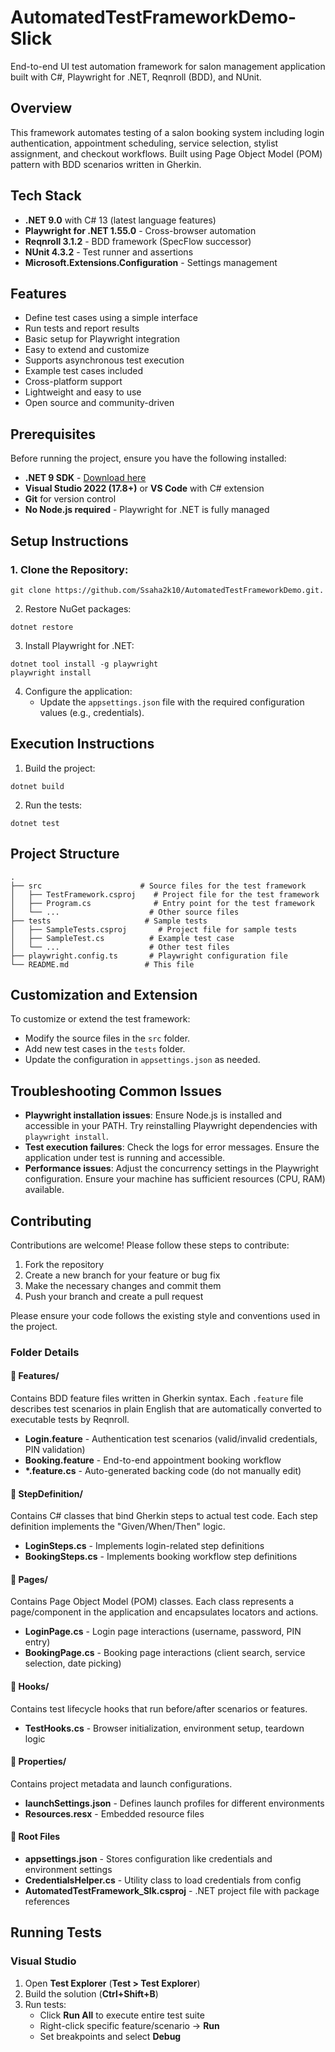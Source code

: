 # AutomatedTestFrameworkDemo-Slick

End-to-end UI test automation framework for salon management application built with C#, Playwright for .NET, Reqnroll (BDD), and NUnit.

## Overview

This framework automates testing of a salon booking system including login authentication, appointment scheduling, service selection, stylist assignment, and checkout workflows. Built using Page Object Model (POM) pattern with BDD scenarios written in Gherkin.

## Tech Stack

- **.NET 9.0** with C# 13 (latest language features)
- **Playwright for .NET 1.55.0** - Cross-browser automation
- **Reqnroll 3.1.2** - BDD framework (SpecFlow successor)
- **NUnit 4.3.2** - Test runner and assertions
- **Microsoft.Extensions.Configuration** - Settings management


## Features
- Define test cases using a simple interface
- Run tests and report results
- Basic setup for Playwright integration
- Easy to extend and customize
- Supports asynchronous test execution
- Example test cases included
- Cross-platform support
- Lightweight and easy to use
- Open source and community-driven
  

## Prerequisites

Before running the project, ensure you have the following installed:

- **.NET 9 SDK** - [Download here](https://dotnet.microsoft.com/download/dotnet/9.0)
- **Visual Studio 2022 (17.8+)** or **VS Code** with C# extension
- **Git** for version control
- **No Node.js required** - Playwright for .NET is fully managed

## Setup Instructions

### 1. Clone the Repository:
````````
git clone https://github.com/Ssaha2k10/AutomatedTestFrameworkDemo.git.
`````````
2. Restore NuGet packages:
````````
dotnet restore
````````
3. Install Playwright for .NET:
````````
dotnet tool install -g playwright
playwright install
````````

4. Configure the application:
   - Update the `appsettings.json` file with the required configuration values (e.g., credentials).

## Execution Instructions
1. Build the project:
````````
dotnet build
````````
2. Run the tests:
````````
dotnet test
````````

## Project Structure
````````
.
├── src                      # Source files for the test framework
│   ├── TestFramework.csproj    # Project file for the test framework
│   ├── Program.cs              # Entry point for the test framework
│   └── ...                    # Other source files
├── tests                     # Sample tests
│   ├── SampleTests.csproj       # Project file for sample tests
│   ├── SampleTest.cs          # Example test case
│   └── ...                    # Other test files
├── playwright.config.ts       # Playwright configuration file
└── README.md                 # This file
````````

## Customization and Extension
To customize or extend the test framework:
- Modify the source files in the `src` folder.
- Add new test cases in the `tests` folder.
- Update the configuration in `appsettings.json` as needed.

## Troubleshooting Common Issues
- **Playwright installation issues**: Ensure Node.js is installed and accessible in your PATH. Try reinstalling Playwright dependencies with `playwright install`.
- **Test execution failures**: Check the logs for error messages. Ensure the application under test is running and accessible.
- **Performance issues**: Adjust the concurrency settings in the Playwright configuration. Ensure your machine has sufficient resources (CPU, RAM) available.

## Contributing
Contributions are welcome! Please follow these steps to contribute:
1. Fork the repository
2. Create a new branch for your feature or bug fix
3. Make the necessary changes and commit them
4. Push your branch and create a pull request

Please ensure your code follows the existing style and conventions used in the project.

### Folder Details

#### 📁 **Features/**
Contains BDD feature files written in Gherkin syntax. Each `.feature` file describes test scenarios in plain English that are automatically converted to executable tests by Reqnroll.

- **Login.feature** - Authentication test scenarios (valid/invalid credentials, PIN validation)
- **Booking.feature** - End-to-end appointment booking workflow
- **\*.feature.cs** - Auto-generated backing code (do not manually edit)

#### 📁 **StepDefinition/**
Contains C# classes that bind Gherkin steps to actual test code. Each step definition implements the "Given/When/Then" logic.

- **LoginSteps.cs** - Implements login-related step definitions
- **BookingSteps.cs** - Implements booking workflow step definitions

#### 📁 **Pages/**
Contains Page Object Model (POM) classes. Each class represents a page/component in the application and encapsulates locators and actions.

- **LoginPage.cs** - Login page interactions (username, password, PIN entry)
- **BookingPage.cs** - Booking page interactions (client search, service selection, date picking)

#### 📁 **Hooks/**
Contains test lifecycle hooks that run before/after scenarios or features.

- **TestHooks.cs** - Browser initialization, environment setup, teardown logic

#### 📁 **Properties/**
Contains project metadata and launch configurations.

- **launchSettings.json** - Defines launch profiles for different environments
- **Resources.resx** - Embedded resource files

#### 📄 **Root Files**
- **appsettings.json** - Stores configuration like credentials and environment settings
- **CredentialsHelper.cs** - Utility class to load credentials from config
- **AutomatedTestFramework_Slk.csproj** - .NET project file with package references

## Running Tests

### Visual Studio

1. Open **Test Explorer** (__Test > Test Explorer__)
2. Build the solution (__Ctrl+Shift+B__)
3. Run tests:
   - Click __Run All__ to execute entire test suite
   - Right-click specific feature/scenario → __Run__
   - Set breakpoints and select __Debug__

